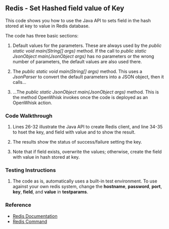## Redis - Set Hashed field value of Key

This code shows you how to use the Java API to sets field in the hash stored at key to value in Redis database.

The code has three basic sections: 

1. Default values for the parameters. These are always used by the *public static void main(String[] args)* method. 
If the call to *public static JsonObject main(JsonObject args)* has no parameters or the wrong number of parameters, the default values are also used there. 

2. The *public static void main(String[] args)* method. This uses a *JsonParser* to convert the default parameters into a JSON object, then it calls... 

3. ...The *public static JsonObject main(JsonObject args)* method. This is the method OpenWhisk invokes once the code is deployed as an OpenWhisk action.

### Code Walkthrough
1. Lines 26-32 illustrate the Java API to create Redis client, and line 34-35 to hset the key, and field with value and to show the result.

2. The results show the status of success/failure setting the key.

3. Note that if field exists, overwrite the values; otherwise, create the field with value in hash stored at key.

### Testing Instructions
1. The code as is, automatically uses a built-in test environment. To use against your own redis system, change the **hostname**, **password**, **port**, **key**, **field**, and **value** in **testparams**.

### Reference
* [Redis Documentation](https://redis.io/)
* [Redis Command](https://redis.io/commands/)